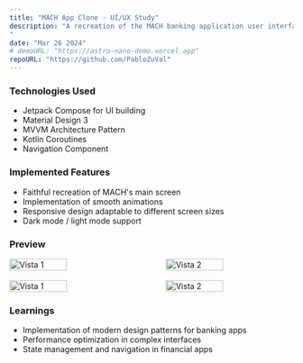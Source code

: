 ```yaml
---
title: "MACH App Clone - UI/UX Study"
description: "A recreation of the MACH banking application user interface, developed as a study project to dive deep into modern financial application design patterns.
"
date: "Mar 26 2024"
# demoURL: "https://astro-nano-demo.vercel.app"
repoURL: "https://github.com/PabloZuVal"
---
```


### Technologies Used
- Jetpack Compose for UI building
- Material Design 3
- MVVM Architecture Pattern
- Kotlin Coroutines
- Navigation Component

### Implemented Features
- Faithful recreation of MACH's main screen
- Implementation of smooth animations
- Responsive design adaptable to different screen sizes
- Dark mode / light mode support

### Preview
<div style="display: flex; justify-content: space-between;">
  <img src="/mach-clone-1.png" alt="Vista 1" style="width: 45%;">
  <img src="/mach-clone-2.png" alt="Vista 2" style="width: 45%;">
</div>
<br>
<div style="display: flex; justify-content: space-between;">
  <img src="/mach-clone-3.png" alt="Vista 1" style="width: 45%;">
  <img src="/mach-clone-4.png" alt="Vista 2" style="width: 45%;">
</div>

### Learnings
- Implementation of modern design patterns for banking apps
- Performance optimization in complex interfaces
- State management and navigation in financial apps
